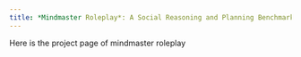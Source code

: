 ```yaml
---
title: *Mindmaster Roleplay*: A Social Reasoning and Planning Benchmark
---
```


Here is the project page of mindmaster roleplay
